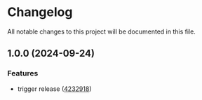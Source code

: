 # Changelog

All notable changes to this project will be documented in this file.

## 1.0.0 (2024-09-24)


### Features

* trigger release ([4232918](https://github.com/iops-team/terraform-aws-route53-health-check/commit/423291849997798c322887b4386324d254081627))
